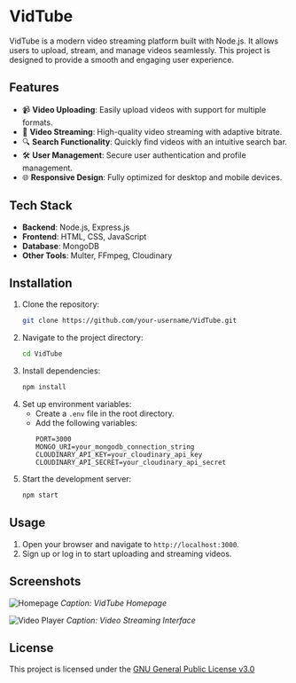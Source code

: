 # VidTube

VidTube is a modern video streaming platform built with Node.js. It allows users to upload, stream, and manage videos seamlessly. This project is designed to provide a smooth and engaging user experience.

## Features

- 📹 **Video Uploading**: Easily upload videos with support for multiple formats.
- 🎥 **Video Streaming**: High-quality video streaming with adaptive bitrate.
- 🔍 **Search Functionality**: Quickly find videos with an intuitive search bar.
- 🛠️ **User Management**: Secure user authentication and profile management.
- 🌐 **Responsive Design**: Fully optimized for desktop and mobile devices.

## Tech Stack

- **Backend**: Node.js, Express.js
- **Frontend**: HTML, CSS, JavaScript
- **Database**: MongoDB
- **Other Tools**: Multer, FFmpeg, Cloudinary

## Installation

1. Clone the repository:
    ```bash
    git clone https://github.com/your-username/VidTube.git
    ```
2. Navigate to the project directory:
    ```bash
    cd VidTube
    ```
3. Install dependencies:
    ```bash
    npm install
    ```
4. Set up environment variables:
    - Create a `.env` file in the root directory.
    - Add the following variables:
      ```
      PORT=3000
      MONGO_URI=your_mongodb_connection_string
      CLOUDINARY_API_KEY=your_cloudinary_api_key
      CLOUDINARY_API_SECRET=your_cloudinary_api_secret
      ```
5. Start the development server:
    ```bash
    npm start
    ```

## Usage

1. Open your browser and navigate to `http://localhost:3000`.
2. Sign up or log in to start uploading and streaming videos.

## Screenshots

![Homepage](https://via.placeholder.com/800x400?text=Homepage)
*Caption: VidTube Homepage*

![Video Player](https://via.placeholder.com/800x400?text=Video+Player)
*Caption: Video Streaming Interface*

## License

This project is licensed under the [GNU General Public License v3.0](LICENSE)
